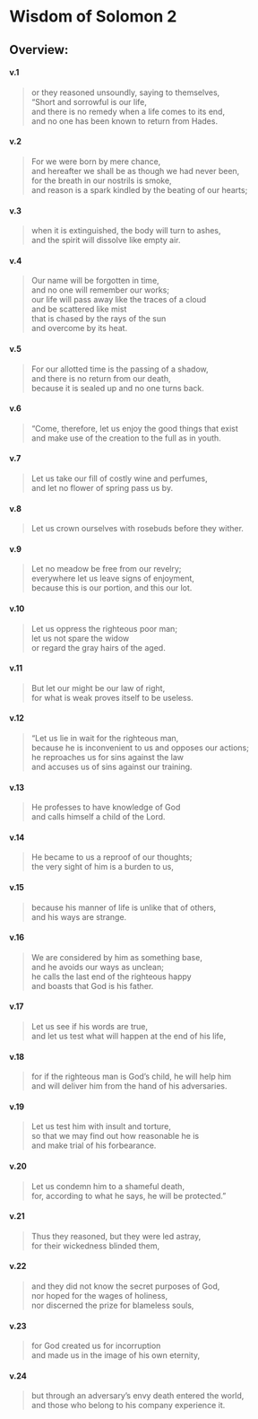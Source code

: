 # Wisdom of Solomon 2

## Overview:



#### v.1
>or they reasoned unsoundly, saying to themselves,  
“Short and sorrowful is our life,  
and there is no remedy when a life comes to its end,  
and no one has been known to return from Hades.  

#### v.2
>For we were born by mere chance,  
and hereafter we shall be as though we had never been,  
for the breath in our nostrils is smoke,  
and reason is a spark kindled by the beating of our hearts;  

#### v.3
>when it is extinguished, the body will turn to ashes,  
and the spirit will dissolve like empty air.  

#### v.4
>Our name will be forgotten in time,  
and no one will remember our works;  
our life will pass away like the traces of a cloud  
and be scattered like mist  
that is chased by the rays of the sun  
and overcome by its heat.  

#### v.5
>For our allotted time is the passing of a shadow,  
and there is no return from our death,  
because it is sealed up and no one turns back.

#### v.6
>“Come, therefore, let us enjoy the good things that exist  
and make use of the creation to the full as in youth.  

#### v.7
>Let us take our fill of costly wine and perfumes,  
and let no flower of spring pass us by.  

#### v.8
>Let us crown ourselves with rosebuds before they wither.  

#### v.9
>Let no meadow be free from our revelry;  
everywhere let us leave signs of enjoyment,  
because this is our portion, and this our lot.  

#### v.10
>Let us oppress the righteous poor man;  
let us not spare the widow  
or regard the gray hairs of the aged.  

#### v.11
>But let our might be our law of right,  
for what is weak proves itself to be useless.

#### v.12
>“Let us lie in wait for the righteous man,  
because he is inconvenient to us and opposes our actions;  
he reproaches us for sins against the law  
and accuses us of sins against our training.  

#### v.13
>He professes to have knowledge of God  
and calls himself a child of the Lord.  

#### v.14
>He became to us a reproof of our thoughts;  
the very sight of him is a burden to us,  

#### v.15
>because his manner of life is unlike that of others,  
and his ways are strange.  

#### v.16
>We are considered by him as something base,  
and he avoids our ways as unclean;  
he calls the last end of the righteous happy  
and boasts that God is his father.  

#### v.17
>Let us see if his words are true,  
and let us test what will happen at the end of his life,  

#### v.18
>for if the righteous man is God’s child, he will help him  
and will deliver him from the hand of his adversaries.  

#### v.19
>Let us test him with insult and torture,  
so that we may find out how reasonable he is  
and make trial of his forbearance.  

#### v.20
>Let us condemn him to a shameful death,  
for, according to what he says, he will be protected.”

#### v.21
>Thus they reasoned, but they were led astray,  
for their wickedness blinded them,  

#### v.22
>and they did not know the secret purposes of God,  
nor hoped for the wages of holiness,  
nor discerned the prize for blameless souls,  

#### v.23
>for God created us for incorruption  
and made us in the image of his own eternity,

#### v.24
>but through an adversary’s envy death entered the world,  
and those who belong to his company experience it.